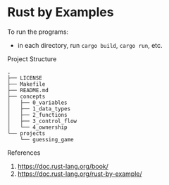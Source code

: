# Rust by Examples

To run the programs:
- in each directory, run `cargo build`, `cargo run`, etc.

Project Structure

```
.
├── LICENSE
├── Makefile
├── README.md
├── concepts
│   ├── 0_variables
│   ├── 1_data_types
│   ├── 2_functions
│   ├── 3_control_flow
│   └── 4_ownership
└── projects
    └── guessing_game
```

References
1. https://doc.rust-lang.org/book/
2. https://doc.rust-lang.org/rust-by-example/
